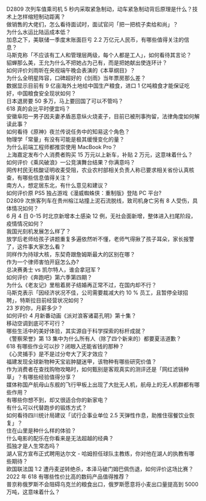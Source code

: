 D2809 次列车值乘司机 5 秒内采取紧急制动，动车紧急制动背后原理是什么？技术上怎样缩短制动距离？  
做销售的大佬们，怎么看待面试时，面试官问「把一把梳子卖给和尚」？  
为什么水运比陆运成本低？  
加息之下，美联储一季度末账面巨亏 2.2 万亿元人民币，有哪些值得关注的信息？  
马斯克称「不应该有工人和管理层两级，每个人都是工人」，如何看待其言论？  
貂蝉那么美，王允为什么不把她占为己有，而是把她献出使连环计？  
如何评价刘雨昕在央视端午晚会表演的《本草纲目》？  
为什么全明星阵容，口碑超好的《剑雨》当年票房那么差？  
数据显示目前有 9 亿亩海外土地给中国生产粮食，进口 1 亿吨粮食才能保证吃好，中国粮食安全现状如何？  
日本退房要 50 多万，马上要回国了可以不管吗？  
618 真的会比平时便宜吗？  
安徽阜阳一男子因夫妻矛盾恶意纵火烧麦子，目前已被刑事拘留，法律角度如何解读此事？  
如何看待《原神》夜兰传说任务中的知易这个角色？  
物理学「常量」有没有可能是极其缓慢变化的量？  
为什么前端工程师都推崇使用 MacBook Pro？  
上海嘉定发布个人消费者购买 15 万元以上新车，补贴 2 万元，这意味着什么？  
如何评价《乘风破浪》一公竞演舞台结果？你满意吗？  
网传村民无核酸证明收麦受阻，农业农村部相关负责人称已要求相关省份认真核查，有哪些信息值得关注？  
南方人，想定居东北，有什么意见和建议？  
如何评价原 PS5 独占游戏《漫威蜘蛛侠：重制版》登陆 PC 平台?  
D2809 次旅客列车在贵州榕江站撞上泥石流脱线，致司机身亡另有 8 人受伤，具体情况如何？  
6 月 4 日 0-15 时北京新增本土感染 12 例，无社会面新增，整体进入扫尾阶段，疫情情况如何？  
我国光刻机发展怎么样了？  
放学后老师给孩子讲题重复多遍依然听不懂，老师气得揪了孩子耳朵，家长报警了，这件事大家怎么看？  
同样作为持球大核，东契奇跟詹姆斯最大的区别在哪？  
作为一个律师害怕开庭怎么办?  
总决赛勇士 vs 凯尔特人，谁会拿冠军 ?  
如何评价《奔跑吧》第六季第四期？  
为什么《老友记》里租着房子结婚再正常不过，在国内却不行？  
马斯克表示「因经济状况不佳，公司需要裁减大约 10 % 员工，且暂停全球招聘」，特斯拉目前经营状况如何？  
23 岁的你，月薪多少？  
如何评价 4 月新番动画《派对浪客诸葛孔明》第十集？  
移动空调到底可不可行？  
哪些生活中的美好体验，其实源自于科学探索的标杆成就？  
《警察荣誉》第 13 集中为什么所有人（除了四个新来的）都要夏洁道歉？  
618 有哪些作业可以抄？闭眼入还能省钱的那种？  
《心灵捕手》是不是过分夸大了天才效应？  
福建发现全球新物种天宝岩肿腿迷甲，该物种有哪些研究价值？  
作为消费者在查找购物攻略时，如何甄别是客观真实的测评还是「网红滤镜种草」？有哪些经验值得分享？  
媒体称国产航母山东舰的飞行甲板上出现了大批无人机，航母上的无人机群都有哪些作用？  
有哪些你想不到，却又很适合你的新家电？  
有什么可以代替跑步的锻炼方式？  
如何看待四川统计局建议「试行企事业单位 2.5 天弹性作息，助推住宿餐饮业恢复」？  
住在山里是种什么样的体验？  
什么电影的配乐在你看来是无法超越的经典？  
孤独才是人生常态吗？  
湖人官方宣布正式聘用达尔文 - 哈姆担任球队主教练，你对他在湖人的执教有哪些期待？  
欧国联法国 1:2 遭丹麦逆转绝杀，本泽马破门姆巴佩伤退，如何评价这场比赛？  
2022 年 618 有哪些性价比高的数码产品值得推荐？  
普京称俄罗斯不会阻碍乌克兰的粮食出口，俄罗斯愿意将小麦出口量提高到 5000 万吨，这意味着什么？  
